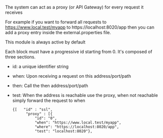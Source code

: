 The system can act as a proxy (or API Gateway) for every request it receives

For example if you want to forward all requests to https://www.local.test/myapp to
https://localhost:8020/app then you can add a proxy entry inside the external.properties
file. 

This module is always active by default

Each block must have a progressive id starting from 0. It's composed of three 
sections.

* id: a unique identifier string
* when: Upon receiving a request on this address/port/path
* then: Call the then address/port/path
* test: When the address is reachable use the proxy, when not reachable simply forward the request to when


      {[   "id" : "ssl",
            "proxy" : [{
                "id": "0",
                "when": "https://www.local.test/myapp",
                "where": "https://localhost:8020/app",
                "test": "localhost:8020"},
